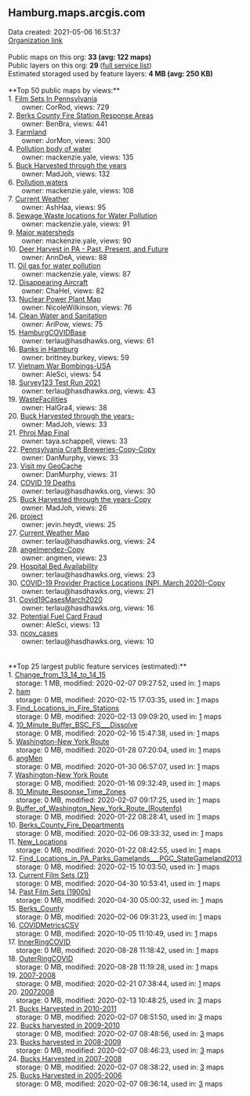<h2>Hamburg.maps.arcgis.com</h2> Data created: 2021-05-06 16:51:37 <br /><a target='new' href='https://Hamburg.maps.arcgis.com'>Organization link</a><br /><br />Public maps on this org: <b>33 (avg: 122 maps)</b><br />Public layers on this org: <b>29 </b>(<a target='new' href='https://services.arcgis.com/7IX23slWd1fwLYlq/ArcGIS/rest/services'>full service list</a>)<br />Estimated storaged used by feature layers: <b>4 MB (avg: 250 KB)</b><br /><br />**Top 50 public maps by views:**<br />  1. <a target='new' href='https://www.arcgis.com/home/item.html?id=b54d77b54f044cc5af917afff3a7b554'>Film Sets In Pennsylvania</a> <br />  &nbsp;&nbsp;&nbsp;&nbsp; &nbsp;&nbsp;owner: CorRod, views: 729<br />  2. <a target='new' href='https://www.arcgis.com/home/item.html?id=c2b7e28a37674910bcd385b80fc5187e'>Berks County Fire Station Response Areas</a> <br />  &nbsp;&nbsp;&nbsp;&nbsp; &nbsp;&nbsp;owner: BenBra, views: 441<br />  3. <a target='new' href='https://www.arcgis.com/home/item.html?id=d9c32c00494c4f9481ec2e27ca414b25'>Farmland</a> <br />  &nbsp;&nbsp;&nbsp;&nbsp; &nbsp;&nbsp;owner: JorMon, views: 300<br />  4. <a target='new' href='https://www.arcgis.com/home/item.html?id=cf30234cdc434833886afd880a92e700'>Pollution body of water</a> <br />  &nbsp;&nbsp;&nbsp;&nbsp; &nbsp;&nbsp;owner: mackenzie.yale, views: 135<br />  5. <a target='new' href='https://www.arcgis.com/home/item.html?id=024db356a7f14a3da22d6adf1d7e9653'>Buck Harvested through the years</a> <br />  &nbsp;&nbsp;&nbsp;&nbsp; &nbsp;&nbsp;owner: MadJoh, views: 132<br />  6. <a target='new' href='https://www.arcgis.com/home/item.html?id=2c474e2363ac4e739ac8d2bf0179419a'>Pollution waters</a> <br />  &nbsp;&nbsp;&nbsp;&nbsp; &nbsp;&nbsp;owner: mackenzie.yale, views: 108<br />  7. <a target='new' href='https://www.arcgis.com/home/item.html?id=ac62df022b5a4c9498fad79abd200b34'>Current Weather</a> <br />  &nbsp;&nbsp;&nbsp;&nbsp; &nbsp;&nbsp;owner: AshHaa, views: 95<br />  8. <a target='new' href='https://www.arcgis.com/home/item.html?id=481575daa064401f9a2ed72628c9a824'>Sewage Waste  locations for Water Pollution</a> <br />  &nbsp;&nbsp;&nbsp;&nbsp; &nbsp;&nbsp;owner: mackenzie.yale, views: 91<br />  9. <a target='new' href='https://www.arcgis.com/home/item.html?id=e9cbb400676f4ef0892e5b9a924bec67'>Major watersheds</a> <br />  &nbsp;&nbsp;&nbsp;&nbsp; &nbsp;&nbsp;owner: mackenzie.yale, views: 90<br />  10. <a target='new' href='https://www.arcgis.com/home/item.html?id=485fa09f5ae748d38b14aeed0f88e629'>Deer Harvest in PA - Past, Present, and Future</a> <br />  &nbsp;&nbsp;&nbsp;&nbsp; &nbsp;&nbsp;owner: AnnDeA, views: 88<br />  11. <a target='new' href='https://www.arcgis.com/home/item.html?id=3a1f0c686cd045f68f2524d64c4f204f'>Oil gas for water pollution</a> <br />  &nbsp;&nbsp;&nbsp;&nbsp; &nbsp;&nbsp;owner: mackenzie.yale, views: 87<br />  12. <a target='new' href='https://www.arcgis.com/home/item.html?id=c8e6bee21a0f4cf4b5936128c8ee478d'>Disappearing Aircraft</a> <br />  &nbsp;&nbsp;&nbsp;&nbsp; &nbsp;&nbsp;owner: ChaHel, views: 82<br />  13. <a target='new' href='https://www.arcgis.com/home/item.html?id=0df3d5e0a9094301bb309906c01a9c32'>Nuclear Power Plant Map</a> <br />  &nbsp;&nbsp;&nbsp;&nbsp; &nbsp;&nbsp;owner: NicoleWilkinson, views: 76<br />  14. <a target='new' href='https://www.arcgis.com/home/item.html?id=50b0f51d904641af9b5325357ebd6327'>Clean Water and Sanitation</a> <br />  &nbsp;&nbsp;&nbsp;&nbsp; &nbsp;&nbsp;owner: AriPow, views: 75<br />  15. <a target='new' href='https://www.arcgis.com/home/item.html?id=40d2984ed9b24599b26b43d9cebdc19f'>HamburgCOVIDBase</a> <br />  &nbsp;&nbsp;&nbsp;&nbsp; &nbsp;&nbsp;owner: terlau@hasdhawks.org, views: 61<br />  16. <a target='new' href='https://www.arcgis.com/home/item.html?id=1c94d70c43774360a570539a4fc272cf'>Banks in Hamburg</a> <br />  &nbsp;&nbsp;&nbsp;&nbsp; &nbsp;&nbsp;owner: brittney.burkey, views: 59<br />  17. <a target='new' href='https://www.arcgis.com/home/item.html?id=5ce57b6192934a1985210dd04202fec4'>Vietnam War Bombings-USA</a> <br />  &nbsp;&nbsp;&nbsp;&nbsp; &nbsp;&nbsp;owner: AleSci, views: 54<br />  18. <a target='new' href='https://www.arcgis.com/home/item.html?id=14e5e311af4f491aa55d9690578926f7'>Survey123 Test Run 2021</a> <br />  &nbsp;&nbsp;&nbsp;&nbsp; &nbsp;&nbsp;owner: terlau@hasdhawks.org, views: 43<br />  19. <a target='new' href='https://www.arcgis.com/home/item.html?id=4b3a08a80c684eca9887f98321e9be5d'>WasteFacilities</a> <br />  &nbsp;&nbsp;&nbsp;&nbsp; &nbsp;&nbsp;owner: HalGra4, views: 38<br />  20. <a target='new' href='https://www.arcgis.com/home/item.html?id=5abba569a50741ffbc69a31c5c14d69d'>Buck Harvested through the years-</a> <br />  &nbsp;&nbsp;&nbsp;&nbsp; &nbsp;&nbsp;owner: MadJoh, views: 33<br />  21. <a target='new' href='https://www.arcgis.com/home/item.html?id=612121734d824d7ebc05a92e18f82b2b'>Phroj Map Final</a> <br />  &nbsp;&nbsp;&nbsp;&nbsp; &nbsp;&nbsp;owner: taya.schappell, views: 33<br />  22. <a target='new' href='https://www.arcgis.com/home/item.html?id=21efd26e85494efba7964ba53eb134bd'>Pennsylvania Craft Breweries-Copy-Copy</a> <br />  &nbsp;&nbsp;&nbsp;&nbsp; &nbsp;&nbsp;owner: DanMurphy, views: 33<br />  23. <a target='new' href='https://www.arcgis.com/home/item.html?id=2bde15a3157c41258a0d2ad49201cb5f'>Visit my GeoCache</a> <br />  &nbsp;&nbsp;&nbsp;&nbsp; &nbsp;&nbsp;owner: DanMurphy, views: 31<br />  24. <a target='new' href='https://www.arcgis.com/home/item.html?id=a8b5056e2b454c47b35f779c104bbc0a'>COVID 19 Deaths</a> <br />  &nbsp;&nbsp;&nbsp;&nbsp; &nbsp;&nbsp;owner: terlau@hasdhawks.org, views: 30<br />  25. <a target='new' href='https://www.arcgis.com/home/item.html?id=b12b60b56ef5477693630c48aa41e3d9'>Buck Harvested through the years-Copy</a> <br />  &nbsp;&nbsp;&nbsp;&nbsp; &nbsp;&nbsp;owner: MadJoh, views: 26<br />  26. <a target='new' href='https://www.arcgis.com/home/item.html?id=90de0a4435f248ce9cafc99d1f242a76'>project</a> <br />  &nbsp;&nbsp;&nbsp;&nbsp; &nbsp;&nbsp;owner: jevin.heydt, views: 25<br />  27. <a target='new' href='https://www.arcgis.com/home/item.html?id=635569853dab417ba33483ddbba20420'>Current Weather Map</a> <br />  &nbsp;&nbsp;&nbsp;&nbsp; &nbsp;&nbsp;owner: terlau@hasdhawks.org, views: 24<br />  28. <a target='new' href='https://www.arcgis.com/home/item.html?id=258f08b583cf40faab6776af7b7e4b15'>angelmendez-Copy</a> <br />  &nbsp;&nbsp;&nbsp;&nbsp; &nbsp;&nbsp;owner: angmen, views: 23<br />  29. <a target='new' href='https://www.arcgis.com/home/item.html?id=bc99002984084fcebf0752bbf41b98b6'>Hospital Bed Availability</a> <br />  &nbsp;&nbsp;&nbsp;&nbsp; &nbsp;&nbsp;owner: terlau@hasdhawks.org, views: 23<br />  30. <a target='new' href='https://www.arcgis.com/home/item.html?id=782e3c834ed44d2a8725cb43a88d2074'>COVID-19 Provider Practice Locations (NPI, March 2020)-Copy</a> <br />  &nbsp;&nbsp;&nbsp;&nbsp; &nbsp;&nbsp;owner: terlau@hasdhawks.org, views: 21<br />  31. <a target='new' href='https://www.arcgis.com/home/item.html?id=84b655b540724d26aaef6d7b5db8a30e'>Covid19CasesMarch2020</a> <br />  &nbsp;&nbsp;&nbsp;&nbsp; &nbsp;&nbsp;owner: terlau@hasdhawks.org, views: 16<br />  32. <a target='new' href='https://www.arcgis.com/home/item.html?id=85c3648a974d42f6abe8db5c133ed867'>Potential Fuel Card Fraud</a> <br />  &nbsp;&nbsp;&nbsp;&nbsp; &nbsp;&nbsp;owner: AleSci, views: 13<br />  33. <a target='new' href='https://www.arcgis.com/home/item.html?id=01a08206d5ed467b84922bd696cd1287'>ncov_cases</a> <br />  &nbsp;&nbsp;&nbsp;&nbsp; &nbsp;&nbsp;owner: terlau@hasdhawks.org, views: 10<br /><br /><br />**Top 25 largest public feature services (estimated):**<br /> 1. <a target='new' href='https://www.arcgis.com/home/item.html?id=dc662e85bb1342dc9e69b7e0a82544f9'>Change_from_13_14_to_14_15</a><br /> &nbsp;&nbsp;&nbsp;&nbsp;storage: 1 MB, modified: 2020-02-07 09:27:52,  used in: <a target='new' href='https://ed-ind-tb.s3-us-west-1.amazonaws.com/ADI/dc662e85bb1342dc9e69b7e0a82544f9.html'> 1</a> maps<br /> 2. <a target='new' href='https://www.arcgis.com/home/item.html?id=4ab4a4b3eb6c40a3b0e1c3ba40992f6b'>ham</a><br /> &nbsp;&nbsp;&nbsp;&nbsp;storage: 0 MB, modified: 2020-02-15 17:03:35,  used in: <a target='new' href='https://ed-ind-tb.s3-us-west-1.amazonaws.com/ADI/4ab4a4b3eb6c40a3b0e1c3ba40992f6b.html'> 1</a> maps<br /> 3. <a target='new' href='https://www.arcgis.com/home/item.html?id=9242397379e84e0eb4b2a6b078f12d91'>Find_Locations_in_Fire_Stations</a><br /> &nbsp;&nbsp;&nbsp;&nbsp;storage: 0 MB, modified: 2020-02-13 09:09:20,  used in: <a target='new' href='https://ed-ind-tb.s3-us-west-1.amazonaws.com/ADI/9242397379e84e0eb4b2a6b078f12d91.html'> 1</a> maps<br /> 4. <a target='new' href='https://www.arcgis.com/home/item.html?id=60f0cf22fab24f5f9a08c7d7815ef299'>10_Minute_Buffer_BSC_FS___Dissolve</a><br /> &nbsp;&nbsp;&nbsp;&nbsp;storage: 0 MB, modified: 2020-02-16 15:47:38,  used in: <a target='new' href='https://ed-ind-tb.s3-us-west-1.amazonaws.com/ADI/60f0cf22fab24f5f9a08c7d7815ef299.html'> 1</a> maps<br /> 5. <a target='new' href='https://www.arcgis.com/home/item.html?id=ea7d6d30105341608afc5e171264195f'>Washington-New York Route</a><br /> &nbsp;&nbsp;&nbsp;&nbsp;storage: 0 MB, modified: 2020-01-28 07:20:04,  used in: <a target='new' href='https://ed-ind-tb.s3-us-west-1.amazonaws.com/ADI/ea7d6d30105341608afc5e171264195f.html'> 1</a> maps<br /> 6. <a target='new' href='https://www.arcgis.com/home/item.html?id=f860b8ecf449489888a5ec01cf5435f1'>angMen</a><br /> &nbsp;&nbsp;&nbsp;&nbsp;storage: 0 MB, modified: 2020-01-30 06:57:07,  used in: <a target='new' href='https://ed-ind-tb.s3-us-west-1.amazonaws.com/ADI/f860b8ecf449489888a5ec01cf5435f1.html'> 1</a> maps<br /> 7. <a target='new' href='https://www.arcgis.com/home/item.html?id=5f91fb353da04495b4d71ea968a3217a'>Washington-New York Route</a><br /> &nbsp;&nbsp;&nbsp;&nbsp;storage: 0 MB, modified: 2020-01-16 09:32:49,  used in: <a target='new' href='https://ed-ind-tb.s3-us-west-1.amazonaws.com/ADI/5f91fb353da04495b4d71ea968a3217a.html'> 1</a> maps<br /> 8. <a target='new' href='https://www.arcgis.com/home/item.html?id=cf25c1946f2143ed9d9bdb31a54ed5ad'>10_Minute_Response_Time_Zones</a><br /> &nbsp;&nbsp;&nbsp;&nbsp;storage: 0 MB, modified: 2020-02-07 09:17:25,  used in: <a target='new' href='https://ed-ind-tb.s3-us-west-1.amazonaws.com/ADI/cf25c1946f2143ed9d9bdb31a54ed5ad.html'> 1</a> maps<br /> 9. <a target='new' href='https://www.arcgis.com/home/item.html?id=90206a7453de4d319a855308ad1a4b1c'>Buffer_of_Washington_New_York_Route_(Routenfo)</a><br /> &nbsp;&nbsp;&nbsp;&nbsp;storage: 0 MB, modified: 2020-01-22 08:28:41,  used in: <a target='new' href='https://ed-ind-tb.s3-us-west-1.amazonaws.com/ADI/90206a7453de4d319a855308ad1a4b1c.html'> 1</a> maps<br /> 10. <a target='new' href='https://www.arcgis.com/home/item.html?id=8555e72ea00e4e2e955f804cf759be95'>Berks_County_Fire_Departments</a><br /> &nbsp;&nbsp;&nbsp;&nbsp;storage: 0 MB, modified: 2020-02-06 09:33:32,  used in: <a target='new' href='https://ed-ind-tb.s3-us-west-1.amazonaws.com/ADI/8555e72ea00e4e2e955f804cf759be95.html'> 1</a> maps<br /> 11. <a target='new' href='https://www.arcgis.com/home/item.html?id=6ef8cdb65d8b4d75a2db01c66840b716'>New_Locations</a><br /> &nbsp;&nbsp;&nbsp;&nbsp;storage: 0 MB, modified: 2020-01-22 08:42:55,  used in: <a target='new' href='https://ed-ind-tb.s3-us-west-1.amazonaws.com/ADI/6ef8cdb65d8b4d75a2db01c66840b716.html'> 1</a> maps<br /> 12. <a target='new' href='https://www.arcgis.com/home/item.html?id=2db0d37ab10f4a0891a4bd81879c082c'>Find_Locations_in_PA_Parks_Gamelands___PGC_StateGameland2013</a><br /> &nbsp;&nbsp;&nbsp;&nbsp;storage: 0 MB, modified: 2020-02-15 10:03:50,  used in: <a target='new' href='https://ed-ind-tb.s3-us-west-1.amazonaws.com/ADI/2db0d37ab10f4a0891a4bd81879c082c.html'> 1</a> maps<br /> 13. <a target='new' href='https://www.arcgis.com/home/item.html?id=c2cdc4347eb5470292f0c9a21a76c413'>Current Film Sets (21)</a><br /> &nbsp;&nbsp;&nbsp;&nbsp;storage: 0 MB, modified: 2020-04-30 10:53:41,  used in: <a target='new' href='https://ed-ind-tb.s3-us-west-1.amazonaws.com/ADI/c2cdc4347eb5470292f0c9a21a76c413.html'> 1</a> maps<br /> 14. <a target='new' href='https://www.arcgis.com/home/item.html?id=396fe58d844346fa839b6a8629ae4837'>Past Film Sets (1900s)</a><br /> &nbsp;&nbsp;&nbsp;&nbsp;storage: 0 MB, modified: 2020-04-30 05:00:32,  used in: <a target='new' href='https://ed-ind-tb.s3-us-west-1.amazonaws.com/ADI/396fe58d844346fa839b6a8629ae4837.html'> 1</a> maps<br /> 15. <a target='new' href='https://www.arcgis.com/home/item.html?id=646f96c8b8014c71915626147217d9ba'>Berks_County</a><br /> &nbsp;&nbsp;&nbsp;&nbsp;storage: 0 MB, modified: 2020-02-06 09:31:23,  used in: <a target='new' href='https://ed-ind-tb.s3-us-west-1.amazonaws.com/ADI/646f96c8b8014c71915626147217d9ba.html'> 1</a> maps<br /> 16. <a target='new' href='https://www.arcgis.com/home/item.html?id=073aadc25b08400baf9d3646c73b3e97'>COVIDMetricsCSV</a><br /> &nbsp;&nbsp;&nbsp;&nbsp;storage: 0 MB, modified: 2020-10-05 11:10:49,  used in: <a target='new' href='https://ed-ind-tb.s3-us-west-1.amazonaws.com/ADI/073aadc25b08400baf9d3646c73b3e97.html'> 1</a> maps<br /> 17. <a target='new' href='https://www.arcgis.com/home/item.html?id=2e852e67cfb049dd8e1641a2c1e58deb'>InnerRingCOVID</a><br /> &nbsp;&nbsp;&nbsp;&nbsp;storage: 0 MB, modified: 2020-08-28 11:18:42,  used in: <a target='new' href='https://ed-ind-tb.s3-us-west-1.amazonaws.com/ADI/2e852e67cfb049dd8e1641a2c1e58deb.html'> 1</a> maps<br /> 18. <a target='new' href='https://www.arcgis.com/home/item.html?id=5febc1f1bff1464f9467c488b9dacad6'>OuterRingCOVID</a><br /> &nbsp;&nbsp;&nbsp;&nbsp;storage: 0 MB, modified: 2020-08-28 11:19:28,  used in: <a target='new' href='https://ed-ind-tb.s3-us-west-1.amazonaws.com/ADI/5febc1f1bff1464f9467c488b9dacad6.html'> 1</a> maps<br /> 19. <a target='new' href='https://www.arcgis.com/home/item.html?id=6663bd1fc0c94683bf3a8bf6bc1d81c2'>2007-2008</a><br /> &nbsp;&nbsp;&nbsp;&nbsp;storage: 0 MB, modified: 2020-02-21 07:38:44,  used in: <a target='new' href='https://ed-ind-tb.s3-us-west-1.amazonaws.com/ADI/6663bd1fc0c94683bf3a8bf6bc1d81c2.html'> 1</a> maps<br /> 20. <a target='new' href='https://www.arcgis.com/home/item.html?id=eb77b5d77afa457999f48ccf9cfa1ad4'>20072008</a><br /> &nbsp;&nbsp;&nbsp;&nbsp;storage: 0 MB, modified: 2020-02-13 10:48:25,  used in: <a target='new' href='https://ed-ind-tb.s3-us-west-1.amazonaws.com/ADI/eb77b5d77afa457999f48ccf9cfa1ad4.html'> 3</a> maps<br /> 21. <a target='new' href='https://www.arcgis.com/home/item.html?id=bc71dd74763f4dae8f344fa11af298fa'>Bucks Harvested in 2010-2011</a><br /> &nbsp;&nbsp;&nbsp;&nbsp;storage: 0 MB, modified: 2020-02-07 08:51:50,  used in: <a target='new' href='https://ed-ind-tb.s3-us-west-1.amazonaws.com/ADI/bc71dd74763f4dae8f344fa11af298fa.html'> 3</a> maps<br /> 22. <a target='new' href='https://www.arcgis.com/home/item.html?id=df8efd6c430b410b9a9b398e4dcf0ce8'>Bucks harvested in 2009-2010</a><br /> &nbsp;&nbsp;&nbsp;&nbsp;storage: 0 MB, modified: 2020-02-07 08:48:56,  used in: <a target='new' href='https://ed-ind-tb.s3-us-west-1.amazonaws.com/ADI/df8efd6c430b410b9a9b398e4dcf0ce8.html'> 3</a> maps<br /> 23. <a target='new' href='https://www.arcgis.com/home/item.html?id=0e24d154bc8f4563aa7462033212f004'>Bucks harvested in 2008-2009</a><br /> &nbsp;&nbsp;&nbsp;&nbsp;storage: 0 MB, modified: 2020-02-07 08:46:23,  used in: <a target='new' href='https://ed-ind-tb.s3-us-west-1.amazonaws.com/ADI/0e24d154bc8f4563aa7462033212f004.html'> 3</a> maps<br /> 24. <a target='new' href='https://www.arcgis.com/home/item.html?id=858aa0bb26c547f483f47e0dadbb4bd2'>Bucks Harvested in 2007-2008</a><br /> &nbsp;&nbsp;&nbsp;&nbsp;storage: 0 MB, modified: 2020-02-07 08:38:22,  used in: <a target='new' href='https://ed-ind-tb.s3-us-west-1.amazonaws.com/ADI/858aa0bb26c547f483f47e0dadbb4bd2.html'> 3</a> maps<br /> 25. <a target='new' href='https://www.arcgis.com/home/item.html?id=6dbf3e8add234f4aa175a37b12cd2758'>Bucks Harvested in 2005-2006</a><br /> &nbsp;&nbsp;&nbsp;&nbsp;storage: 0 MB, modified: 2020-02-07 08:36:14,  used in: <a target='new' href='https://ed-ind-tb.s3-us-west-1.amazonaws.com/ADI/6dbf3e8add234f4aa175a37b12cd2758.html'> 3</a> maps<br />